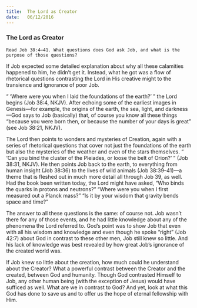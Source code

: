 ```yaml
---
title:  The Lord as Creator
date:   06/12/2016
---
```


### The Lord as Creator

`Read Job 38:4–41. What questions does God ask Job, and what is the purpose of those questions?`

If Job expected some detailed explanation about why all these calamities happened to him, he didn’t get it. Instead, what he got was a flow of rhetorical questions contrasting the Lord in His creative might to the transience and ignorance of poor Job.

“ ‘Where were you when I laid the foundations of the earth?’ ” the Lord begins (Job 38:4, NKJV). After echoing some of the earliest images in Genesis—for example, the origins of the earth, the sea, light, and darkness—God says to Job (basically) that, of course you know all these things “because you were born then, or because the number of your days is great” (see Job 38:21, NKJV).

The Lord then points to wonders and mysteries of Creation, again with a series of rhetorical questions that cover not just the foundations of the earth but also the mysteries of the weather and even of the stars themselves. “ ‘Can you bind the cluster of the Pleiades, or loose the belt of Orion?’ ” (Job 38:31, NKJV). He then points Job back to the earth, to everything from human insight (Job 38:36) to the lives of wild animals (Job 38:39–41)—a theme that is fleshed out in much more detail all through Job 39, as well. Had the book been written today, the Lord might have asked, “Who binds the quarks in protons and neutrons?” “Where were you when I first measured out a Planck mass?” “Is it by your wisdom that gravity bends space and time?”

The answer to all these questions is the same: of course not. Job wasn’t there for any of those events, and he had little knowledge about any of the phenomena the Lord referred to. God’s point was to show Job that even with all his wisdom and knowledge and even though he spoke “right” (Job 42:7) about God in contrast to these other men, Job still knew so little. And his lack of knowledge was best revealed by how great Job’s ignorance of the created world was.

If Job knew so little about the creation, how much could he understand about the Creator? What a powerful contrast between the Creator and the created, between God and humanity. Though God contrasted Himself to Job, any other human being (with the exception of Jesus) would have sufficed as well. What are we in contrast to God? And yet, look at what this God has done to save us and to offer us the hope of eternal fellowship with Him.